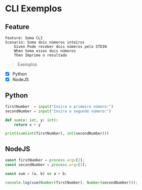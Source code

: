 # CLI Exemplos

## Feature

```feature
Feature: Soma CLI
Scenario: Soma dois números inteiros
    Given Pode receber dois números pelo STDIN
    When Soma esses dois números
    Then Imprime o resultado
```

> Exemplos

- [x] Python
- [x] NodeJS

## Python

```py
firstNumber  = input("Insira o primeiro número:")
secondNumber = input("Insira o segundo número:")

def sum(x: int, y: int):
    return x + y

print(sum(int(firstNumber), int(secondNumber)))
```

## NodeJS

```js
const firstNumber = process.argv[2];
const secondNumber = process.argv[3];

const sum = (a, b) => a + b;

console.log(sum(Number(firstNumber), Number(secondNumber)));
```
